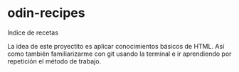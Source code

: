 # odin-recipes
Indice de recetas

La idea de este proyectito es aplicar conocimientos básicos de HTML. Así como también familiarizarme con git usando la terminal e ir aprendiendo por repetición el método de trabajo.
